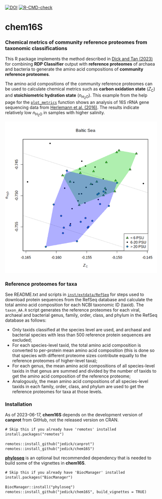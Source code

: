<!-- badges: start -->
[![DOI](https://zenodo.org/badge/DOI/10.5281/zenodo.6793059.svg)](https://doi.org/10.5281/zenodo.6793059)
[![R-CMD-check](https://github.com/jedick/chem16S/actions/workflows/R-CMD-check.yaml/badge.svg)](https://github.com/jedick/chem16S/actions/workflows/R-CMD-check.yaml)
<!-- badges: end -->

# chem16S

### Chemical metrics of community reference proteomes from taxonomic classifications

This R package implements the method described in [Dick and Tan (2023)](https://doi.org/10.1007/s00248-022-01988-9) for combining **RDP Classifier** output with **reference proteomes** of archaea and bacteria to generate the amino acid compositions of **community reference proteomes**.

The amino acid compositions of the community reference proteomes can be used to calculate chemical metrics such as **carbon oxidation state** (*Z*<sub>C</sub>) and **stoichiometric hydration state** (*n*<sub>H<sub>2</sub>O</sub>).
This example from the help page for the [`plot_metrics`](man/plot_metrics.Rd) function shows an analysis of 16S rRNA gene sequencing data from [Herlemann et al. (2016)](https://doi.org/10.3389/fmicb.2016.01883).
The results indicate relatively low *n*<sub>H<sub>2</sub>O</sub> in samples with higher salinity.

<!-- Default image is too big
![chem16S::plot_metrics example: Baltic Sea nH2O-Zc plot](inst/images/plot_metrics.png)
-->
<img src="inst/images/plot_metrics.png" alt="chem16S::plot_metrics example: Baltic Sea nH2O-Zc plot" width="500" />

### Reference proteomes for taxa

See README.txt and scripts in [`inst/extdata/RefSeq`](inst/extdata/RefSeq) for steps used to download protein sequences from the RefSeq database and calculate the total amino acid composition for each NCBI taxonomic ID (taxid).
The `taxon_AA.R` script generates the reference proteomes for each viral, archaeal and bacterial genus, family, order, class, and phylum in the RefSeq database as follows:

* Only taxids classified at the species level are used, and archaeal and bacterial species with less than 500 reference protein sequences are excluded;
* For each species-level taxid, the total amino acid composition is converted to per-protein mean amino acid composition (this is done so that species with different proteome sizes contribute equally to the reference proteomes of higher-level taxa);
* For each genus, the mean amino acid compositions of all species-level taxids in that genus are summed and divided by the number of taxids to get the amino acid composition of the reference proteome;
* Analogously, the mean amino acid compositions of all species-level taxids in each family, order, class, and phylum are used to get the reference proteomes for taxa at those levels.

### Installation

<!-- If you don't have it already, first install the **remotes** package from CRAN, then use that to install **chem16S** from GitHub. -->
As of 2023-06-17, **chem16S** depends on the development version of **canprot** from GitHub, not the released version on CRAN.

```
# Skip this if you already have 'remotes' installed
install.packages("remotes")

remotes::install_github("jedick/canprot")
remotes::install_github("jedick/chem16S")
```

[**phyloseq**](https://doi.org/10.18129/B9.bioc.phyloseq) is an optional but recommended dependency that is needed to build some of the vignettes in **chem16S**.

```
# Skip this if you already have 'BiocManager' installed
install.packages("BiocManager")

BiocManager::install("phyloseq")
remotes::install_github("jedick/chem16S", build_vignettes = TRUE)
```
